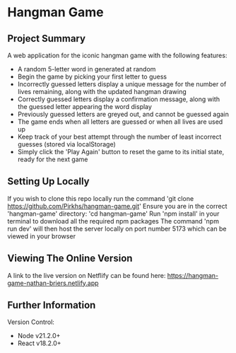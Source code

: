 # Hangman Game

## Project Summary

A web application for the iconic hangman game with the following features:
- A random 5-letter word in generated at random
- Begin the game by picking your first letter to guess
- Incorrectly guessed letters display a unique message for the number of lives remaining, along with the updated hangman drawing
- Correctly guessed letters display a confirmation message, along with the guessed letter appearing the word display
- Previously guessed letters are greyed out, and cannot be guessed again
- The game ends when all letters are guessed or when all lives are used up
- Keep track of your best attempt through the number of least incorrect guesses (stored via localStorage)
- Simply click the 'Play Again' button to reset the game to its initial state, ready for the next game

## Setting Up Locally

If you wish to clone this repo locally run the command 'git clone https://github.com/Pirkhs/hangman-game.git'
Ensure you are in the correct 'hangman-game' directory: 'cd hangman-game'
Run 'npm install' in your terminal to download all the required npm packages
The command 'npm run dev' will then host the server locally on port number 5173 which can be viewed in your browser

## Viewing The Online Version

A link to the live version on Netflify can be found here: https://hangman-game-nathan-briers.netlify.app

## Further Information

Version Control:
- Node v21.2.0+
- React v18.2.0+